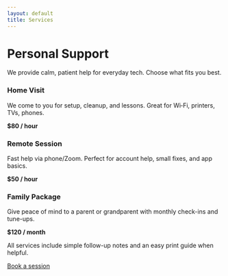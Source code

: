 ```yaml
---
layout: default
title: Services
---
```


<h1>Personal Support</h1>
<p>We provide calm, patient help for everyday tech. Choose what fits you best.</p>

<div class="cards">
  <div class="card">
    <h3>Home Visit</h3>
    <p>We come to you for setup, cleanup, and lessons. Great for Wi‑Fi, printers, TVs, phones.</p>
    <p><strong>$80 / hour</strong></p>
  </div>
  <div class="card">
    <h3>Remote Session</h3>
    <p>Fast help via phone/Zoom. Perfect for account help, small fixes, and app basics.</p>
    <p><strong>$50 / hour</strong></p>
  </div>
  <div class="card">
    <h3>Family Package</h3>
    <p>Give peace of mind to a parent or grandparent with monthly check-ins and tune-ups.</p>
    <p><strong>$120 / month</strong></p>
  </div>
</div>

<p class="notice">All services include simple follow-up notes and an easy print guide when helpful.</p>
<p><a class="btn" href="{{ '/contact' | relative_url }}">Book a session</a></p>
